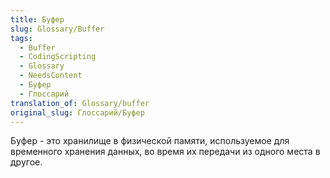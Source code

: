 ```yaml
---
title: Буфер
slug: Glossary/Buffer
tags:
  - Buffer
  - CodingScripting
  - Glossary
  - NeedsContent
  - Буфер
  - Глоссарий
translation_of: Glossary/buffer
original_slug: Глоссарий/Буфер
---
```


Буфер - это хранилище в физической памяти, используемое для временного хранения данных, во время их передачи из одного места в другое.
